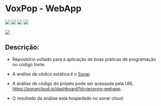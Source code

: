 # VoxPop - WebApp

<img src="https://sonarcloud.io/api/project_badges/measure?project=tecprog-webapp&metric=alert_status"> <img src="https://sonarcloud.io/api/project_badges/measure?project=tecprog-webapp&metric=bugs"> <img src="https://sonarcloud.io/api/project_badges/measure?project=tecprog-webapp&metric=duplicated_lines_density"> <img src="https://sonarcloud.io/api/project_badges/measure?project=tecprog-webapp&metric=ncloc">

<p><img src="https://sonarcloud.io/images/project_badges/sonarcloud-black.svg"></p>

## **Descrição:**

* Repositório voltado para a aplicação de boas práticas de programação no código fonte.

* A análise de códico estática é o [Sonar](https://www.sonarqube.org/).

* A análise de código do projeto pode ser acessada pela URL https://sonarcloud.io/dashboard?id=tecprog-webapp.

* O resultado da análise está hospedado no sonar cloud.
